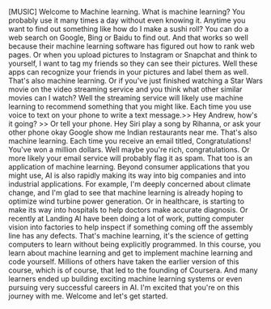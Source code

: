 [MUSIC] Welcome to Machine learning. What is machine learning?
You probably use it many times a day without even knowing it.
Anytime you want to find out something like how do I make a sushi roll?
You can do a web search on Google, Bing or Baidu to find out.
And that works so well because their machine learning software has figured out how to rank web pages.
Or when you upload pictures to Instagram or Snapchat and think to yourself, I want to tag my friends so they can see their pictures.
Well these apps can recognize your friends in your pictures and label them as well. That's also machine learning.
Or if you've just finished watching a Star Wars movie on the video streaming service and you think what other similar movies can I watch?
Well the streaming service will likely use machine learning to recommend something that you might like.
Each time you use voice to text on your phone to write a text message.>> Hey Andrew, how's it going? >> Or tell your phone.
Hey Siri play a song by Rihanna, or ask your other phone okay Google show me Indian restaurants near me.
That's also machine learning. Each time you receive an email titled, Congratulations!
You've won a million dollars. Well maybe you're rich, congratulations.
Or more likely your email service will probably flag it as spam.
That too is an application of machine learning.
Beyond consumer applications that you might use, AI is also rapidly making its way into big companies and into industrial applications. For example, I'm deeply concerned about climate change, and I'm glad to see that machine learning is already hoping to optimize wind turbine power generation. Or in healthcare, is starting to make its way into hospitals to help doctors make accurate diagnosis. Or recently at Landing AI have been doing a lot of work, putting computer vision into factories to help inspect if something coming off the assembly line has any defects. That's machine learning, it's the science of getting computers to learn without being explicitly programmed. In this course, you learn about machine learning and get to implement machine learning and code yourself. Millions of others have taken the earlier version of this course, which is of course, that led to the founding of Coursera. And many learners ended up building exciting machine learning systems or even pursuing very successful careers in AI.
I'm excited that you're on this journey with me. Welcome and let's get started.

